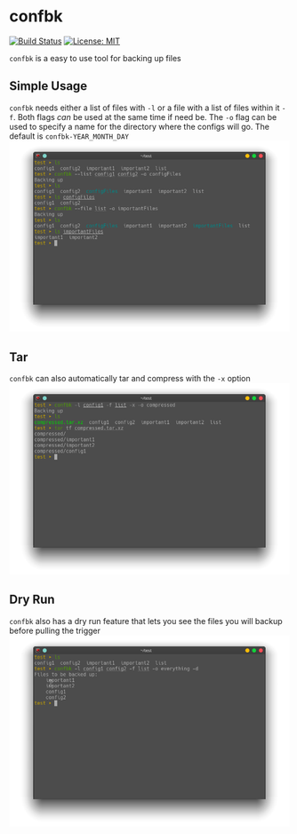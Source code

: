 # confbk

[![Build Status](https://travis-ci.org/Recandi/confbk.svg?branch=master)](https://travis-ci.org/Recandi/confbk) [![License: MIT](https://img.shields.io/badge/License-MIT-yellow.svg)](https://opensource.org/licenses/MIT)

`confbk` is a easy to use tool for backing up files

## Simple Usage

`confbk` needs either a list of files with `-l` or a file with a list of files within it `-f`. Both flags _can_ be used at the same time if need be. The `-o` flag can be used to specify a name for the directory where the configs will go. The default is `confbk-YEAR_MONTH_DAY` ![Simple Usage](doc/simple_usage.png)

## Tar

`confbk` can also automatically tar and compress with the `-x` option ![Using Tar](doc/tar.png)

## Dry Run

`confbk` also has a dry run feature that lets you see the files you will backup before pulling the trigger ![Dry Run](doc/dry-run.png)
